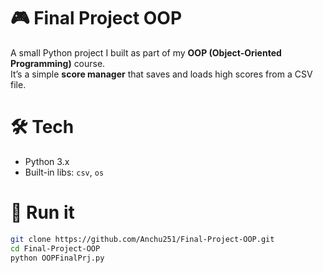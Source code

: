 # 🎮 Final Project OOP  
A small Python project I built as part of my **OOP (Object-Oriented Programming)** course.  
It’s a simple **score manager** that saves and loads high scores from a CSV file.  

# 🛠️ Tech
- Python 3.x  
- Built-in libs: `csv`, `os`

# 🚀 Run it
```bash
git clone https://github.com/Anchu251/Final-Project-OOP.git
cd Final-Project-OOP
python OOPFinalPrj.py


